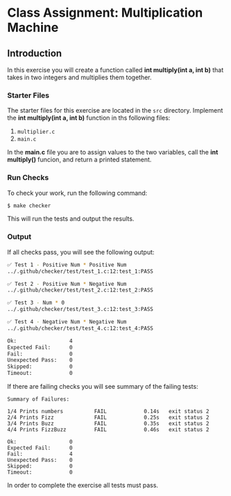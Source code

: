 # Class Assignment: Multiplication Machine
## Introduction

In this exercise you will create a function called **int multiply(int a, int b)** that takes in two integers and multiplies them together.

### Starter Files

The starter files for this exercise are located in the `src` directory. Implement the **int multiply(int a, int b)** function in ths following files:

1. `multiplier.c`
2. `main.c`

In the **main.c** file you are to assign values to the two variables, call the **int multiply()** funcion, and return a printed statement.

### Run Checks

To check your work, run the following command:

```bash
$ make checker
```

This will run the tests and output the results.

### Output

If all checks pass, you will see the following output:

```bash
✅ Test 1 - Positive Num * Positive Num
../.github/checker/test/test_1.c:12:test_1:PASS

✅ Test 2 - Positive Num * Negative Num
../.github/checker/test/test_2.c:12:test_2:PASS

✅ Test 3 - Num * 0
../.github/checker/test/test_3.c:12:test_3:PASS

✅ Test 4 - Negative Num * Negative Num
../.github/checker/test/test_4.c:12:test_4:PASS

Ok:                 4
Expected Fail:      0
Fail:               0
Unexpected Pass:    0
Skipped:            0
Timeout:            0
```

If there are failing checks you will see summary of the failing tests:

```
Summary of Failures:

1/4 Prints numbers          FAIL            0.14s   exit status 2
2/4 Prints Fizz             FAIL            0.25s   exit status 2
3/4 Prints Buzz             FAIL            0.35s   exit status 2
4/4 Prints FizzBuzz         FAIL            0.46s   exit status 2

Ok:                 0
Expected Fail:      0
Fail:               4
Unexpected Pass:    0
Skipped:            0
Timeout:            0
```

In order to complete the exercise all tests must pass.

